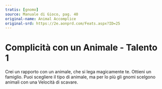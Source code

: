 ```yaml
---
tratis: [gnomo]
source: Manuale di Gioco, pag. 40
original-name: Animal Accomplice
original-srd: https://2e.aonprd.com/Feats.aspx?ID=25
---
```


# Complicità con un Animale - Talento 1

Crei un rapporto con un animale, che si lega magicamente te. Ottieni un
famiglio. Puoi scegliere il tipo di animale, ma per lo più gli gnomi scelgono
animali con una Velocità di scavare.
